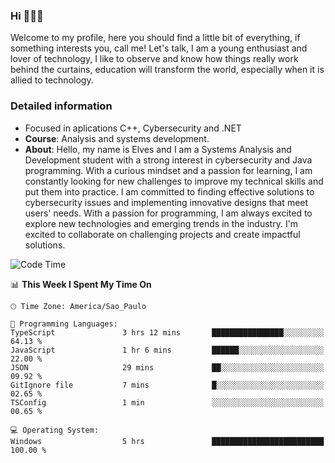 


### Hi 🙋🏽‍♂️

Welcome to my profile, here you should find a little bit of everything, if something interests you, call me! Let's talk,
I am a young enthusiast and lover of technology, I like to observe and know how things really work behind the curtains, 
education will transform the world, especially when it is allied to technology.

### Detailed information
* Focused in aplications C++, Cybersecurity and .NET
* **Course**: Analysis and systems development.
* **About**: Hello, my name is Elves and I am a Systems Analysis and Development student with a strong interest in cybersecurity and Java programming. With a curious mindset and a passion for learning, I am constantly looking for new challenges to improve my technical skills and put them into practice. I am committed to finding effective solutions to cybersecurity issues and implementing innovative designs that meet users' needs. With a passion for programming, I am always excited to explore new technologies and emerging trends in the industry. I'm excited to collaborate on challenging projects and create impactful solutions.

<!--START_SECTION:waka-->
![Code Time](http://img.shields.io/badge/Code%20Time-137%20hrs%2047%20mins-blue)

📊 **This Week I Spent My Time On** 

```text
🕑︎ Time Zone: America/Sao_Paulo

💬 Programming Languages: 
TypeScript               3 hrs 12 mins       ████████████████░░░░░░░░░   64.13 % 
JavaScript               1 hr 6 mins         ██████░░░░░░░░░░░░░░░░░░░   22.00 % 
JSON                     29 mins             ██░░░░░░░░░░░░░░░░░░░░░░░   09.92 % 
GitIgnore file           7 mins              █░░░░░░░░░░░░░░░░░░░░░░░░   02.65 % 
TSConfig                 1 min               ░░░░░░░░░░░░░░░░░░░░░░░░░   00.65 % 

💻 Operating System: 
Windows                  5 hrs               █████████████████████████   100.00 % 
```


<!--END_SECTION:waka-->


